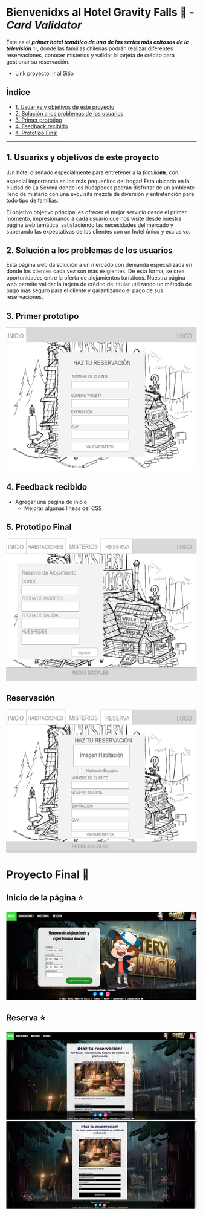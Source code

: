 <!--Debe contener lo siguiente:
* Un título con el nombre de tu proyecto.
* Un resumen de 1 o 2 líneas de qué se trata tu proyecto.
* La imagen final de tu proyecto.
* Investigación UX:
  1. Explicar quiénes son los usuarios y los objetivos en relación con el
    producto.
  2. Explicar cómo el producto soluciona los problemas/necesidades de dichos
    usuarios.
  3. Luego colocarás la foto de tu primer prototipo en papel.
  4. Agregar un resumen del feedback recibido indicando las mejoras a realizar.
  5. Imagen del prototipo final. -->
  
# Bienvenidxs al Hotel Gravity Falls :evergreen_tree:  - *Card Validator*
Este es el ***primer hotel temático de una de las series más exitosas de la televisión*** :sparkles:, donde las familias chilenas podrán realizar diferentes reservaciones, conocer misterios y validar la tarjeta de crédito para gestionar su reservación.
* Link proyecto: [Ir al Sitio](https://paulasofiagc.github.io/SCL021-card-validation/src/index.html)

## Índice
* [1. Usuarixs y objetivos de este proyecto ](#1-usuarixs-objetivo)
* [2. Solución a los problemas de los usuarios ](#2-solucion-problemas)
* [3. Primer prototipo ](#3-primer-prototipo)
* [4. Feedback recibido ](#4-feedback-recibido)
* [4. Prototipo Final ](#5-prototipo-final)

***
## 1. Usuarixs y objetivos de este proyecto
¡Un hotel diseñado especialmente para entretener a la *familia*:family:, con especial importancia en los más pequeñitos del hogar! Esta ubicado en la ciudad de La Serena donde los huéspedes podrán disfrutar de un ambiente lleno de misterio con una exquisita mezcla de diversión y entretención para todo tipo de familias. 

El objetivo objetivo principal es ofrecer el mejor servicio desde el primer momento, impresionando a cada usuario que nos visite desde nuestra página web temática, satisfaciendo las necesidades del mercado y superando las expectativas de los clientes con un hotel único y exclusivo.

## 2. Solución a los problemas de los usuarios 
Esta página web da solución a un mercado con demanda especializada en donde los clientes cada vez son más exigientes. De esta forma, se crea oportunidades entre la oferta de alojamientos turísticos. Nuestra página web permite validar la tarjeta de crédito del titular utilizando un método de pago más seguro para el cliente y garantizando el pago de sus reservaciones.
 
## 3. Primer prototipo  
![](src/prototype/preprototipo1.png)
## 4. Feedback recibido
* Agregar una página de inicio
  * Mejorar algunas líneas del CSS

## 5. Prototipo Final
![](src/prototype/Prototipo1.png)
## Reservación
![](src/prototype/Prototipo2.png)

# Proyecto Final :exploding_head:
## Inicio de la página :star:		
![](src/prototype/InicioHGF.png)

## Reserva :star:	
![](src/prototype/Reserva1.png)
![](src/prototype/Reserva2.png)

